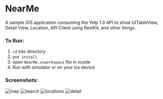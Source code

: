 NearMe
======

A sample iOS application consuming the Yelp 1.0 API to show UITableView, Detail View, Location, API Client using RestKit, and other things.


### To Run:
1. ```cd``` into directory
2. ```pod install```
3. open ```NearMe.xcworkspace``` file in xcode
4. Run with simulator or on your ios device


### Screenshots:
![map](https://f.cloud.github.com/assets/389926/2431909/fe578408-ad49-11e3-9651-f51f1340aa05.png)
![search](https://f.cloud.github.com/assets/389926/2431910/fe57d494-ad49-11e3-9d58-17286b9a055a.png)
![locations](https://f.cloud.github.com/assets/389926/2431911/fe59c15a-ad49-11e3-9957-dbb7bda08bf0.png)
![detail](https://f.cloud.github.com/assets/389926/2431912/fe5fd39c-ad49-11e3-97d2-8bd51edbaf9a.png)


